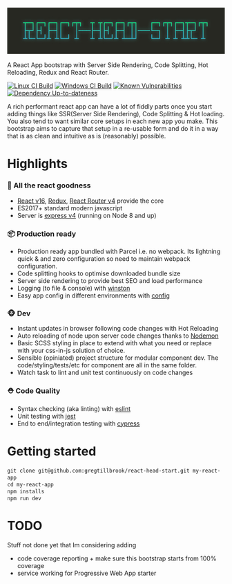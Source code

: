 ![Screenshot showing output for console methods](/docs/react-head-start-logo.jpg?raw=true)

A React App bootstrap with Server Side Rendering, Code Splitting, Hot Reloading, Redux and React Router.

[![Linux CI Build][travis-image]][travis-url]
[![Windows CI Build][appveyor-image]][appveyor-url]
[![Known Vulnerabilities][snyk-image]][snyk-url]
[![Dependency Up-to-dateness][david-image]][david-url]


A rich performant react app can have a lot of fiddly parts once you start adding things like SSR(Server Side Rendering), Code Splitting & Hot loading. You also tend to want similar core setups in each new app you make. This bootstrap aims to capture that setup in a re-usable form and do it in a way that is as clean and intuitive as is (reasonably) possible.

# Highlights

### 🚀 All the react goodness
 - [React v16](https://www.npmjs.com/package/react), [Redux](https://www.npmjs.com/package/redux), [React Router v4](https://www.npmjs.com/package/react-router) provide the core
 - ES2017+ standard modern javascript
 - Server is [express v4](https://www.npmjs.com/package/express) (running on Node 8 and up)

### 📦 Production ready
 - Production ready app bundled with Parcel i.e. no webpack. Its lightning quick & and zero configuration so need to maintain webpack configuration.
 - Code splitting hooks to optimise downloaded bundle size
 - Server side rendering to provide best SEO and load performance
 - Logging (to file & console) with [winston](https://www.npmjs.com/package/winston)
 - Easy app config in different environments with [config](https://www.npmjs.com/package/config)

### 🐵 Dev
 - Instant updates in browser following code changes with Hot Reloading
 - Auto reloading of node upon server code changes thanks to [Nodemon](https://www.npmjs.com/package/nodemon)
 - Basic SCSS styling in place to extend with what you need or replace with your css-in-js solution of choice.
 - Sensible (opiniated) project structure for modular component dev. The code/styling/tests/etc for component are all in the same folder.
 - Watch task to lint and unit test continuously on code changes

### ⛑ Code Quality
 - Syntax checking (aka linting) with [eslint](https://www.npmjs.com/package/eslint)
 - Unit testing with [jest](http://facebook.github.io/jest/)
 - End to end/integration testing with [cypress](https://www.cypress.io/)


# Getting started

```console
git clone git@github.com:gregtillbrook/react-head-start.git my-react-app
cd my-react-app
npm installs
npm run dev
```


# TODO
Stuff not done yet that Im considering adding
 - code coverage reporting + make sure this bootstrap starts from 100% coverage
 - service working for Progressive Web App starter


[travis-image]: https://img.shields.io/travis/gregtillbrook/react-head-start/master.svg?label=Linux%20CI%20Build
[travis-url]: https://travis-ci.org/gregtillbrook/react-head-start
[appveyor-image]: https://img.shields.io/appveyor/ci/gregtillbrook/react-head-start/master.svg?label=Windows%20CI%20Build
[appveyor-url]: https://ci.appveyor.com/project/gregtillbrook/react-head-start
[snyk-image]: https://snyk.io/test/github/gregtillbrook/react-head-start/badge.svg
[snyk-url]: https://snyk.io/test/github/gregtillbrook/react-head-start
[david-image]: https://david-dm.org/gregtillbrook/react-head-start.svg
[david-url]: https://david-dm.org/gregtillbrook/react-head-start
